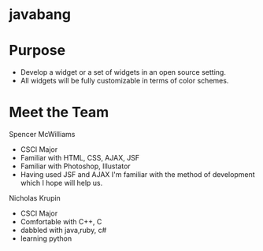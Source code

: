 javabang
========

Purpose
=======
- Develop a widget or a set of widgets in an open source setting.
- All widgets will be fully customizable in terms of color schemes.

Meet the Team
=============
Spencer McWilliams
- CSCI Major
- Familiar with HTML, CSS, AJAX, JSF
- Familiar with Photoshop, Illustator
- Having used JSF and AJAX I'm familiar with the method of development
	which I hope will help us. 

Nicholas Krupin
- CSCI Major
- Comfortable with C++, C
- dabbled with java,ruby, c#
- learning python